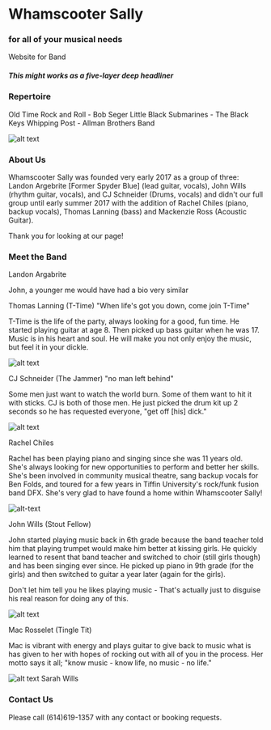 # Whamscooter Sally

### for all of your musical needs
Website for Band

##### This might works as a five-layer deep headliner

### Repertoire

Old Time Rock and Roll - Bob Seger
Little Black Submarines - The Black Keys
Whipping Post - Allman Brothers Band

![alt text](http://www.washburn.com/products/electric/images/PXS10FRDLXWB.jpg "Logo Title Text 1")


### About Us

Whamscooter Sally was founded very early 2017 as a group of three: Landon Argebrite [Former Spyder Blue] (lead guitar, vocals), John Wills (rhythm guitar, vocals), and CJ Schneider (Drums, vocals) and didn't our full group until early summer 2017 with the addition of Rachel Chiles (piano, backup vocals), Thomas Lanning (bass) and Mackenzie Ross (Acoustic Guitar).

Thank you for looking at our page!

### Meet the Band

Landon Argabrite

John, a younger me would have had a bio very similar

Thomas Lanning (T-Time)
"When life's got you down, come join T-Time"

T-Time is the life of the party, always looking for a good, fun time. He started playing guitar at age 8. Then picked up bass guitar when he was 17. Music is in his heart and soul. He will make you not only enjoy the music, but feel it in your dickle.

![alt text](https://scontent-ord1-1.xx.fbcdn.net/v/t34.0-12/18425998_1315044631884577_756496753_n.jpg?oh=bf2338348213bc93d1a82a4e92525ce6&oe=5914B084)

CJ Schneider (The Jammer)
"no man left behind"

Some men just want to watch the world burn. Some of them want to hit it with sticks. CJ is both of those men. He just picked the drum kit up 2 seconds so he has requested everyone, "get off [his] dick."

![alt text](https://scontent-ord1-1.xx.fbcdn.net/v/t34.0-12/18424693_10213075410744900_995573048_n.jpg?oh=337967d5d02b4f73e10be669cfa3cc01&oe=5914DD24)

Rachel Chiles

Rachel has been playing piano and singing since she was 11 years old. She's always looking for new opportunities to perform and better her skills. She's been involved in community musical theatre, sang backup vocals for Ben Folds, and toured for a few years in Tiffin University's rock/funk fusion band DFX. She's very glad to have found a home within Whamscooter Sally!

![alt-text](https://scontent-ord1-1.xx.fbcdn.net/v/t34.0-12/18447969_10203208588652287_1063714781_n.png?oh=69004409c7ca96b005784c2738ed9fc4&oe=5914A40D)

John Wills (Stout Fellow)

John started playing music back in 6th grade because the band teacher told him that playing trumpet would make him better at kissing girls. He quickly learned to resent that band teacher and switched to choir (still girls though) and has been singing ever since. He picked up piano in 9th grade (for the girls) and then switched to guitar a year later (again for the girls).

Don't let him tell you he likes playing music - That's actually just to disguise his real reason for doing any of this.

![alt text](https://scontent-ord1-1.xx.fbcdn.net/v/t34.0-12/18386786_10210868159533293_1808119280_n.jpg?oh=6ec9360f0c743fc5862d70c5833dbbe8&oe=5914DE6A)

Mac Rosselet (Tingle Tit)

Mac is vibrant with energy and plays guitar to give back to music what is has given to her with hopes of rocking out with all of you in the process. Her motto says it all; "know music - know life, no music - no life."

![alt text](https://scontent-ord1-1.xx.fbcdn.net/v/t34.0-12/18386405_1902913233321050_699405515_n.jpg?oh=7c5ee8a46c923c036d0cc624598b811a&oe=5914C39B)
Sarah Wills

### Contact Us

Please call (614)619-1357 with any contact or booking requests.


